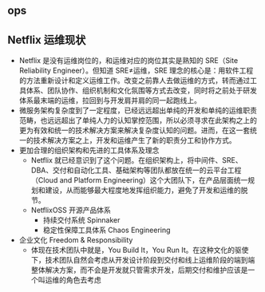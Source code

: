 ## ops

## Netflix 运维现状

* Netflix 是没有运维岗位的，和运维对应的岗位其实是熟知的 SRE（Site Reliability Engineer）。但知道 SRE≠运维，SRE 理念的核心是：用软件工程的方法重新设计和定义运维工作。改变之前靠人去做运维的方式，转而通过工具体系、团队协作、组织机制和文化氛围等方式去改变，同时将之前处于研发体系最末端的运维，拉回到与开发肩并肩的同一起跑线上。
* 微服务架构复杂度到了一定程度，已经远远超出单纯的开发和单纯的运维职责范畴，也远远超出了单纯人力的认知掌控范围，所以必须寻求在此架构之上的更为有效和统一的技术解决方案来解决复杂度认知的问题。进而，在这一套统一的技术解决方案之上，开发和运维产生了新的职责分工和协作方式。
* 更加合理的组织架构和先进的工具体系及理念
    - Netflix 就已经意识到了这个问题。在组织架构上，将中间件、SRE、DBA、交付和自动化工具、基础架构等团队都放在统一的云平台工程（Cloud and Platform Engineering）这个大团队下，在产品层面统一规划和建设，从而能够最大程度地发挥组织能力，避免了开发和运维的脱节。
    - NetflixOSS 开源产品体系
        + 持续交付系统 Spinnaker
        + 稳定性保障工具体系 Chaos Engineering
* 企业文化 Freedom & Responsibility
    - 体现在技术团队中就是，You Build It，You Run It。在这种文化的驱使下，技术团队自然会考虑从开发设计阶段到交付和线上运维阶段的端到端整体解决方案，而不会是开发就只管需求开发，后期交付和维护应该是一个叫运维的角色去考虑
